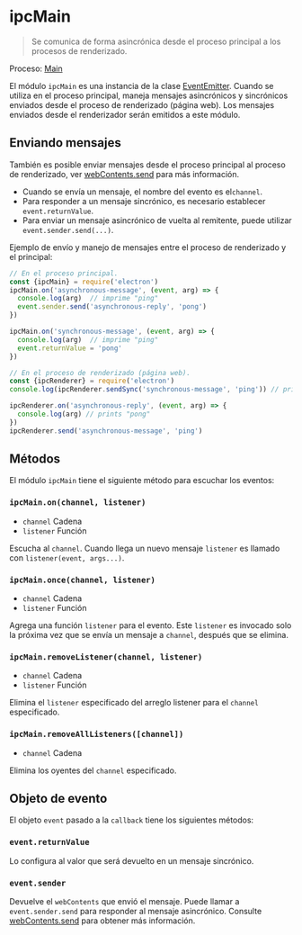 # ipcMain

> Se comunica de forma asincrónica desde el proceso principal a los procesos de renderizado.

Proceso: [Main](../glossary.md#main-process)

El módulo `ipcMain` es una instancia de la clase [EventEmitter](https://nodejs.org/api/events.html#events_class_eventemitter). Cuando se utiliza en el proceso principal, maneja mensajes asincrónicos y sincrónicos enviados desde el proceso de renderizado (página web). Los mensajes enviados desde el renderizador serán emitidos a este módulo.

## Enviando mensajes

También es posible enviar mensajes desde el proceso principal al proceso de renderizado, ver [webContents.send](web-contents.md#webcontentssendchannel-arg1-arg2-) para más información.

* Cuando se envía un mensaje, el nombre del evento es el`channel`.
* Para responder a un mensaje sincrónico, es necesario establecer `event.returnValue`.
* Para enviar un mensaje asincrónico de vuelta al remitente, puede utilizar `event.sender.send(...)`.

Ejemplo de envío y manejo de mensajes entre el proceso de renderizado y el principal:

```javascript
// En el proceso principal.
const {ipcMain} = require('electron')
ipcMain.on('asynchronous-message', (event, arg) => {
  console.log(arg)  // imprime "ping"
  event.sender.send('asynchronous-reply', 'pong')
})

ipcMain.on('synchronous-message', (event, arg) => {
  console.log(arg)  // imprime "ping"
  event.returnValue = 'pong'
})
```

```javascript
// En el proceso de renderizado (página web).
const {ipcRenderer} = require('electron')
console.log(ipcRenderer.sendSync('synchronous-message', 'ping')) // prints "pong"

ipcRenderer.on('asynchronous-reply', (event, arg) => {
  console.log(arg) // prints "pong"
})
ipcRenderer.send('asynchronous-message', 'ping')
```

## Métodos

El módulo `ipcMain` tiene el siguiente método para escuchar los eventos:

### `ipcMain.on(channel, listener)`

* `channel` Cadena
* `listener` Función

Escucha al `channel`. Cuando llega un nuevo mensaje `listener` es llamado con `listener(event, args...)`.

### `ipcMain.once(channel, listener)`

* `channel` Cadena
* `listener` Función

Agrega una función `listener` para el evento. Este `listener` es invocado solo la próxima vez que se envía un mensaje a `channel`, después que se elimina.

### `ipcMain.removeListener(channel, listener)`

* `channel` Cadena
* `listener` Función

Elimina el `listener` especificado del arreglo listener para el `channel` especificado.

### `ipcMain.removeAllListeners([channel])`

* `channel` Cadena

Elimina los oyentes del `channel` especificado.

## Objeto de evento

El objeto `event` pasado a la `callback` tiene los siguientes métodos:

### `event.returnValue`

Lo configura al valor que será devuelto en un mensaje sincrónico.

### `event.sender`

Devuelve el `webContents` que envió el mensaje. Puede llamar a `event.sender.send` para responder al mensaje asincrónico. Consulte [webContents.send](web-contents.md#webcontentssendchannel-arg1-arg2-) para obtener más información.